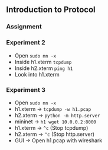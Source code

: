 ## Introduction to Protocol
### Assignment 


### Experiment 2
* Open `sudo mn -x`
* Inside h1.xterm `tcpdump`
* Inside h2.xterm `ping h1`
* Look into h1.xterm


### Experiment 3
* Open `sudo mn -x`
* h1.xterm -> `tcpdump -w h1.pcap`
* h2.xterm -> `python -m http.server`
* mininet  -> `h1 wget 10.0.0.2:8000`
* h1.xterm -> `^c` (Stop tcpdump)
* h2.xterm -> `^c` (Stop http.server)
* GUI      -> Open h1.pcap with wireshark
